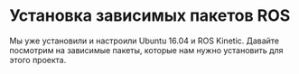 # Установка зависимых пакетов ROS

Мы уже установили и настроили Ubuntu 16.04 и ROS Kinetic. Давайте посмотрим на зависимые пакеты, которые нам нужно установить для этого проекта.

